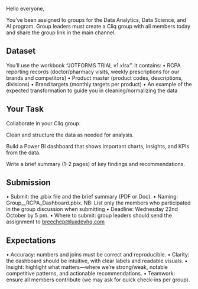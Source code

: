 Hello everyone,

You’ve been assigned to groups for the Data Analytics, Data Science, and AI program. Group leaders must create a Cliq group with all members today and share the group link in the main channel.

## Dataset
You’ll use the workbook “JOTFORMS TRIAL v1.xlsx”. It contains:
• RCPA reporting records (doctor/pharmacy visits, weekly prescriptions for our brands and competitors)
• Product master (product codes, descriptions, divisions)
• Brand targets (monthly targets per product)
• An example of the expected transformation to guide you in cleaning/normalizing the data

## Your Task

Collaborate in your Cliq group.

Clean and structure the data as needed for analysis.

Build a Power BI dashboard that shows important charts, insights, and KPIs from the data.

Write a brief summary (1–2 pages) of key findings and recommendations.

## Submission
• Submit: the .pbix file and the brief summary (PDF or Doc).
• Naming: Group<Number>_<LeaderLastName>_RCPA_Dashboard.pbix. NB: List only the members who participated in the group discussion when submitting
• Deadline: Wednesday 22nd October by 5 pm.
• Where to submit: group leaders should send the assignment to breechep@luxdevhq.com

## Expectations
• Accuracy: numbers and joins must be correct and reproducible.
• Clarity: the dashboard should be intuitive, with clear labels and readable visuals.
• Insight: highlight what matters—where we’re strong/weak, notable competitive patterns, and actionable recommendations.
• Teamwork: ensure all members contribute (we may ask for quick check-ins per group).
